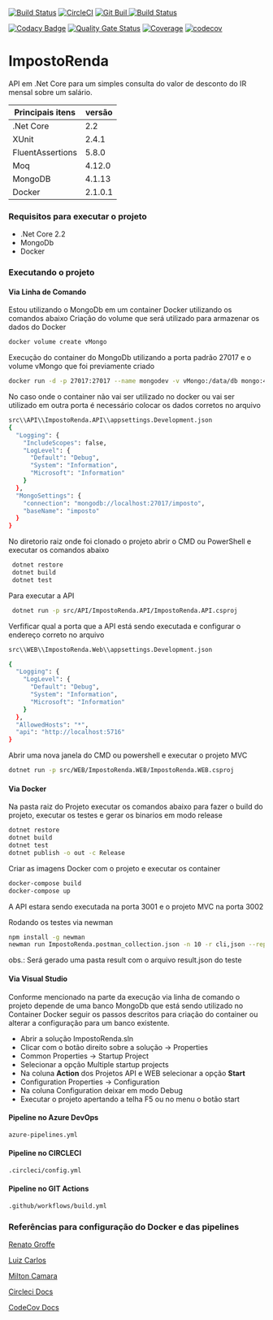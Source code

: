 [![Build Status](https://dev.azure.com/pauloc/ImpostoRenda/_apis/build/status/Build%20Test?branchName=master)](https://dev.azure.com/pauloc/ImpostoRenda/_build/latest?definitionId=1&branchName=master) [![CircleCI](https://circleci.com/gh/correia97/ImpostoRenda.svg?style=shield)](https://circleci.com/gh/correia97/ImpostoRendaLB3) [![Git Buil](https://github.com/correia97/ImpostoRendaLB3/workflows/Git%20Buil/badge.svg) ](https://github.com/correia97/ImpostoRendaLB3/workflows) [![Build Status](https://travis-ci.org/correia97/ImpostoRendaLB3.svg?branch=master)](https://travis-ci.org/correia97/ImpostoRendaLB3) 

[![Codacy Badge](https://app.codacy.com/project/badge/Grade/6de58fc4a52044dea85fc3c26805e7f8)](https://www.codacy.com/manual/correia97/ImpostoRendaLB3?utm_source=github.com&amp;utm_medium=referral&amp;utm_content=correia97/ImpostoRendaLB3&amp;utm_campaign=Badge_Grade) [![Quality Gate Status](https://sonarcloud.io/api/project_badges/measure?project=correia97_ImpostoRendaLB3&metric=alert_status)](https://sonarcloud.io/dashboard?id=correia97_ImpostoRendaLB3) [![Coverage](https://sonarcloud.io/api/project_badges/measure?project=correia97_ImpostoRendaLB3&metric=coverage)](https://sonarcloud.io/dashboard?id=correia97_ImpostoRendaLB3)
[![codecov](https://codecov.io/gh/correia97/ImpostoRendaLB3/branch/master/graph/badge.svg)](https://codecov.io/gh/correia97/ImpostoRendaLB3)

# ImpostoRenda

API em .Net Core para um simples consulta do valor de desconto do IR mensal sobre um salário.

Principais itens | versão
------------- | -------------
 .Net Core | 2.2
  XUnit | 2.4.1
  FluentAssertions | 5.8.0
  Moq| 4.12.0
  MongoDB | 4.1.13
  Docker | 2.1.0.1

### Requisitos para executar o projeto

  - .Net Core 2.2
  - MongoDb
  - Docker

### Executando o projeto

#### Via Linha de Comando

Estou utilizando o MongoDb em um container Docker utilizando os comandos abaixo
Criação do volume que será utilizado para armazenar os dados do Docker

```bash
docker volume create vMongo
```

Execução do container do MongoDb utilizando a porta padrão 27017 e o volume vMongo que foi previamente criado

```bash
docker run -d -p 27017:27017 --name mongodev -v vMongo:/data/db mongo:4.1.13
```

No caso onde o container não vai ser utilizado no docker ou vai ser utilizado em outra porta é necessário colocar os dados corretos no arquivo

```bash
src\\API\\ImpostoRenda.API\\appsettings.Development.json
{
  "Logging": {
    "IncludeScopes": false,
    "LogLevel": {
      "Default": "Debug",
      "System": "Information",
      "Microsoft": "Information"
    }
  },
  "MongoSettings": {
    "connection": "mongodb://localhost:27017/imposto",
    "baseName": "imposto"
  }
}
```

No diretorio raiz onde foi clonado o projeto abrir o CMD ou PowerShell e executar os comandos abaixo

```bash
 dotnet restore
 dotnet build
 dotnet test
```

Para executar a API

```bash
 dotnet run -p src/API/ImpostoRenda.API/ImpostoRenda.API.csproj
```

Verfificar qual a porta que a API está sendo executada e configurar o endereço correto no arquivo

```bash
src\\WEB\\ImpostoRenda.Web\\appsettings.Development.json

{
  "Logging": {
    "LogLevel": {
      "Default": "Debug",
      "System": "Information",
      "Microsoft": "Information"
    }
  },
  "AllowedHosts": "*",
  "api": "http://localhost:5716"
}
```

Abrir uma nova janela do CMD ou powershell e executar o projeto MVC

```bash
dotnet run -p src/WEB/ImpostoRenda.WEB/ImpostoRenda.WEB.csproj
```

#### Via Docker

Na pasta raiz do Projeto executar os comandos abaixo para fazer o build do projeto, executar os testes e gerar os binarios em modo release

```bash
dotnet restore
dotnet build
dotnet test
dotnet publish -o out -c Release
```

Criar as imagens Docker com o projeto e executar os container

```bash
docker-compose build
docker-compose up
```
A API estara sendo executada na porta 3001 e o projeto MVC na porta 3002

Rodando os testes via newman

```bash
npm install -g newman
newman run ImpostoRenda.postman_collection.json -n 10 -r cli,json --reporter-json-export ./result/result.json
```
obs.: Será gerado uma pasta result com o arquivo result.json do teste

#### Via Visual Studio

Conforme mencionado na parte da execução via linha de comando o projeto depende de uma banco MongoDb que está sendo utilizado no Container Docker seguir os passos descritos para criação do container ou alterar a configuração para um banco existente.

- Abrir a solução ImpostoRenda.sln
- Clicar com o botão direito sobre a solução -> Properties
- Common Properties -> Startup Project
- Selecionar a opção Multiple startup projects
- Na coluna **Action** dos Projetos API e WEB selecionar a opção **Start**
- Configuration Properties -> Configuration
- Na coluna Configuration deixar em modo Debug
- Executar o projeto apertando a telha F5 ou no menu o botão start

#### Pipeline no Azure DevOps

```bash
azure-pipelines.yml
```

#### Pipeline no CIRCLECI

```bash
.circleci/config.yml
```

#### Pipeline no GIT Actions

```bash
.github/workflows/build.yml
```

### Referências para configuração do Docker e das pipelines

[Renato Groffe](https://github.com/renatogroffe)

[Luiz Carlos](https://github.com/luizcarlosfaria)

[Milton Camara](https://github.com/miltoncamara)

[Circleci Docs](https://circleci.com/docs/)

[CodeCov Docs](https://docs.codecov.io/docs)

